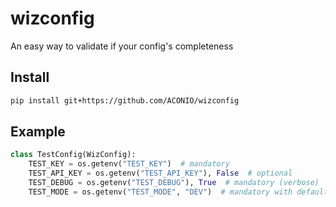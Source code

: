 # wizconfig
An easy way to validate if your config's completeness

## Install

```zsh
pip install git+https://github.com/ACONIO/wizconfig
```

## Example

```python
class TestConfig(WizConfig):
    TEST_KEY = os.getenv("TEST_KEY")  # mandatory
    TEST_API_KEY = os.getenv("TEST_API_KEY"), False  # optional
    TEST_DEBUG = os.getenv("TEST_DEBUG"), True  # mandatory (verbose)
    TEST_MODE = os.getenv("TEST_MODE", "DEV")  # mandatory with default value
```


